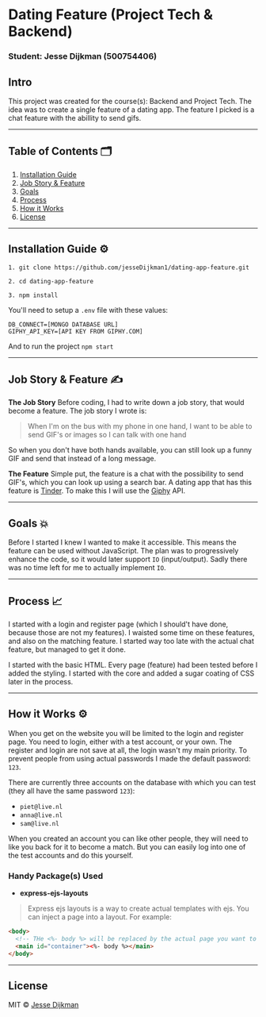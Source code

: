 # Dating Feature (Project Tech & Backend)
### Student: Jesse Dijkman (500754406)

## Intro

This project was created for the course(s): Backend and Project Tech. The idea was to create a single feature of a dating app. The feature I picked is a chat feature with the abillity to send gifs.

---

## Table of Contents 🗂

1. [Installation Guide](#installation-guide-)
2. [Job Story & Feature](#job-story-&-feature-)
3. [Goals](#goals-)
4. [Process](#process-)
5. [How it Works](#how-it-works-)
6. [License](#license-)

---

## Installation Guide ⚙️
```
1. git clone https://github.com/jesseDijkman1/dating-app-feature.git

2. cd dating-app-feature

3. npm install
```

You'll need to setup a `.env` file with these values:

```env
DB_CONNECT=[MONGO DATABASE URL]
GIPHY_API_KEY=[API KEY FROM GIPHY.COM]
```

And to run the project
```npm start```

---

## Job Story & Feature ✍️

**The Job Story**
Before coding, I had to write down a job story, that would become a feature. The job story I wrote is:

> When I'm on the bus with my phone in one hand, I want to be able to send GIF's or images so I can talk with one hand

So when you don't have both hands available, you can still look up a funny GIF and send that instead of a long message.

**The Feature**
Simple put, the feature is a chat with the possibility to send GIF's, which you can look up using a search bar. A dating app that has this feature is [Tinder](https://tinder.com/). To make this I will use the [Giphy](https://giphy.com/) API.

---

## Goals 💥

Before I started I knew I wanted to make it accessible. This means the feature can be used without JavaScript. The plan was to progressively enhance the code, so it would later support `IO` (input/output). Sadly there was no time left for me to actually implement `IO`.

---

## Process 📈

I started with a login and register page (which I should't have done, because those are not my features). I waisted some time on these features, and also on the matching feature. I started way too late with the actual chat feature, but managed to get it done.

I started with the basic HTML. Every page (feature) had been tested before I added the styling. I started with the core and added a sugar coating of CSS later in the process.

---

## How it Works ⚙️
When you get on the website you will be limited to the login and register page. You need to login, either with a test account, or your own. The register and login are not save at all, the login wasn't my main priority. To prevent people from using actual passwords I made the default password: `123`. 

There are currently three accounts on the database with which you can test (they all have the same password `123`):
- `piet@live.nl`
- `anna@live.nl`
- `sam@live.nl`

When you created an account you can like other people, they will need to like you back for it to become a match. But you can easily log into one of the test accounts and do this yourself.


### Handy Package(s) Used
- **express-ejs-layouts**
> Express ejs layouts is a way to create actual templates with ejs. You can inject a page into a layout. For example:
```html
<body>
  <!-- THe <%- body %> will be replaced by the actual page you want to render in express -->
  <main id="container"><%- body %></main>
</body>
```
---

## License
MIT © [Jesse Dijkman](https://github.com/jesseDijkman1)
